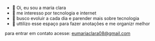 - 👋 Oi, eu sou a maria clara
- 👀 me interesso por tecnologia e internet
- 🌱 busco evoluir a cada dia e parender mais sobre tecnologia
- 💞️ uttilizo esse espaço para fazer anotações e me organizr melhor
  

para entrar em contato acesse: eumariaclara08@gmail.com

